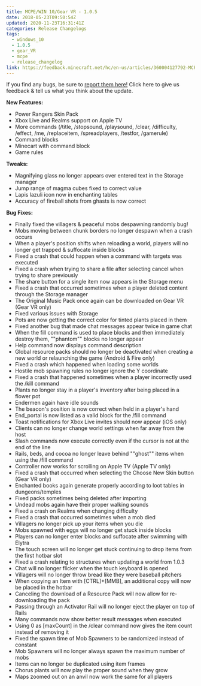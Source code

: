 ```yaml
---
title: MCPE/WIN 10/Gear VR - 1.0.5
date: 2018-05-23T09:50:54Z
updated: 2020-11-23T16:31:41Z
categories: Release Changelogs
tags:
  - windows_10
  - 1.0.5
  - gear_VR
  - mcpe
  - release_changelog
link: https://feedback.minecraft.net/hc/en-us/articles/360004127792-MCPE-WIN-10-Gear-VR-1-0-5
---
```


If you find any bugs, be sure to [report them here!](https://bugs.mojang.com/secure/Dashboard.jspa) Click here to give us feedback & tell us what you think about the update.

**New Features:**

- Power Rangers Skin Pack
- Xbox Live and Realms support on Apple TV
- More commands (/title, /stopsound, /playsound, /clear, /difficulty, /effect, /me, /replaceitem, /spreadplayers, /testfor, /gamerule)
- Command blocks
- Minecart with command block
- Game rules

**Tweaks:**

- Magnifying glass no longer appears over entered text in the Storage manager
- Jump range of magma cubes fixed to correct value
- Lapis lazuli icon now in enchanting tables
- Accuracy of fireball shots from ghasts is now correct

**Bug Fixes:**

- Finally fixed the villagers & peaceful mobs despawning randomly bug!
- Mobs moving between chunk borders no longer despawn when a crash occurs
- When a player's position shifts when reloading a world, players will no longer get trapped & suffocate inside blocks
- Fixed a crash that could happen when a command with targets was executed
- Fixed a crash when trying to share a file after selecting cancel when trying to share previously
- The share button for a single item now appears in the Storage menu
- Fixed a crash that occurred sometimes when a player deleted content through the Storage manager
- The Original Music Pack once again can be downloaded on Gear VR (Gear VR only)
- Fixed various issues with Storage
- Pots are now getting the correct color for tinted plants placed in them
- Fixed another bug that made chat messages appear twice in game chat
- When the fill command is used to place blocks and then immediately destroy them, ""phantom"" blocks no longer appear
- Help command now displays command description
- Global resource packs should no longer be deactivated when creating a new world or relaunching the game (Android & Fire only)
- Fixed a crash which happened when loading some worlds
- Hostile mob spawning rules no longer ignore the Y coordinate
- Fixed a crash that happened sometimes when a player incorrectly used the /kill command
- Plants no longer stay in a player's inventory after being placed in a flower pot
- Endermen again have idle sounds
- The beacon's position is now correct when held in a player's hand
- End_portal is now listed as a valid block for the /fill command
- Toast notifications for Xbox Live invites should now appear (iOS only)
- Clients can no longer change world settings when far away from the host
- Slash commands now execute correctly even if the cursor is not at the end of the line
- Rails, beds, and cocoa no longer leave behind ""ghost"" items when using the /fill command
- Controller now works for scrolling on Apple TV (Apple TV only)
- Fixed a crash that occurred when selecting the Choose New Skin button (Gear VR only)
- Enchanted books again generate properly according to loot tables in dungeons/temples
- Fixed packs sometimes being deleted after importing
- Undead mobs again have their proper walking sounds
- Fixed a crash on Realms when changing difficulty
- Fixed a crash that occurred sometimes when a mob died
- Villagers no longer pick up your items when you die
- Mobs spawned with eggs will no longer get stuck inside blocks
- Players can no longer enter blocks and suffocate after swimming with Elytra
- The touch screen will no longer get stuck continuing to drop items from the first hotbar slot
- Fixed a crash relating to structures when updating a world from 1.0.3
- Chat will no longer flicker when the touch keyboard is opened
- Villagers will no longer throw bread like they were baseball pitchers
- When copying an Item with \[CTRL\]+\[MMB\], an additional copy will now be placed in the hotbar
- Canceling the download of a Resource Pack will now allow for re-downloading the pack
- Passing through an Activator Rail will no longer eject the player on top of Rails
- Many commands now show better result messages when executed
- Using 0 as \[maxCount\] in the /clear command now gives the item count instead of removing it
- Fixed the spawn time of Mob Spawners to be randomized instead of constant
- Mob Spawners will no longer always spawn the maximum number of mobs
- Items can no longer be duplicated using item frames
- Chorus plants will now play the proper sound when they grow
- Maps zoomed out on an anvil now work the same for all players
